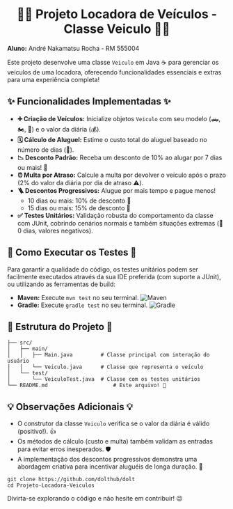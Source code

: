 <h1 align="center"> 🚗💨 Projeto Locadora de Veículos - Classe Veiculo 💨🚗</h1>

**Aluno:** André Nakamatsu Rocha - RM 555004

Este projeto desenvolve uma classe `Veiculo` em Java ☕ para gerenciar os veículos de uma locadora, oferecendo funcionalidades essenciais e extras para uma experiência completa!

## ✨ Funcionalidades Implementadas ✨

- **➕ Criação de Veículos:** Inicialize objetos `Veiculo` com seu modelo (🛻, 🏍️, 🚌) e o valor da diária (💰).
- **🗓️ Cálculo de Aluguel:** Estime o custo total do aluguel baseado no número de dias (🔢).
- **📉 Desconto Padrão:** Receba um desconto de 10% ao alugar por 7 dias ou mais! 🎉
- **⏰ Multa por Atraso:** Calcule a multa por devolver o veículo após o prazo (2% do valor da diária por dia de atraso ⚠️).
- **🪜 Descontos Progressivos:** Alugue por mais tempo e pague menos!
  - 10 dias ou mais: 10% de desconto 🤩
  - 15 dias ou mais: 15% de desconto 🥳
- **✅ Testes Unitários:** Validação robusta do comportamento da classe com JUnit, cobrindo cenários normais e também situações extremas (🚫 0 dias, valores negativos).

## 🧪 Como Executar os Testes 🧪

Para garantir a qualidade do código, os testes unitários podem ser facilmente executados através da sua IDE preferida (com suporte a JUnit), ou utilizando as ferramentas de build:

- **Maven:** Execute `mvn test` no seu terminal. <img src="https://img.shields.io/badge/Maven-C71A36?style=for-the-badge&logo=ApacheMaven&logoColor=white" alt="Maven"/>
- **Gradle:** Execute `gradle test` no seu terminal. <img src="https://img.shields.io/badge/Gradle-02303A?style=for-the-badge&logo=Gradle&logoColor=white" alt="Gradle"/>

## 📂 Estrutura do Projeto 📂

```
├── src/
│   ├── main/
│   │   ├── Main.java         # Classe principal com interação do usuário
│   │   └── Veiculo.java      # Classe que representa o veículo
│   └── test/
│       └── VeiculoTest.java  # Classe com os testes unitários
└── README.md                     # Este arquivo! 📖
```

## 💡 Observações Adicionais 💡

- O construtor da classe `Veiculo` verifica se o valor da diária é válido (positivo!). 👍
- Os métodos de cálculo (custo e multa) também validam as entradas para evitar erros inesperados. 🛡️
- A implementação dos descontos progressivos demonstra uma abordagem criativa para incentivar aluguéis de longa duração. 🚀

```
git clone https://github.com/dolthub/dolt
cd Projeto-Locadora-Veiculos
```

Divirta-se explorando o código e não hesite em contribuir! 😉
